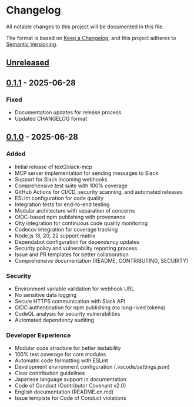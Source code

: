 # Changelog

All notable changes to this project will be documented in this file.

The format is based on [Keep a Changelog](https://keepachangelog.com/en/1.1.0/),
and this project adheres to [Semantic Versioning](https://semver.org/spec/v2.0.0.html).

## [Unreleased]

## [0.1.1] - 2025-06-28

### Fixed

- Documentation updates for release process
- Updated CHANGELOG format

## [0.1.0] - 2025-06-28

### Added

- Initial release of text2slack-mcp
- MCP server implementation for sending messages to Slack
- Support for Slack incoming webhooks
- Comprehensive test suite with 100% coverage
- GitHub Actions for CI/CD, security scanning, and automated releases
- ESLint configuration for code quality
- Integration tests for end-to-end testing
- Modular architecture with separation of concerns
- OIDC-based npm publishing with provenance
- Qlty integration for continuous code quality monitoring
- Codecov integration for coverage tracking
- Node.js 18, 20, 22 support matrix
- Dependabot configuration for dependency updates
- Security policy and vulnerability reporting process
- Issue and PR templates for better collaboration
- Comprehensive documentation (README, CONTRIBUTING, SECURITY)

### Security

- Environment variable validation for webhook URL
- No sensitive data logging
- Secure HTTPS communication with Slack API
- OIDC authentication for npm publishing (no long-lived tokens)
- CodeQL analysis for security vulnerabilities
- Automated dependency auditing

### Developer Experience

- Modular code structure for better testability
- 100% test coverage for core modules
- Automatic code formatting with ESLint
- Development environment configuration (.vscode/settings.json)
- Clear contribution guidelines
- Japanese language support in documentation
- Code of Conduct (Contributor Covenant v2.0)
- English documentation (README.en.md)
- Issue template for Code of Conduct violations

[Unreleased]: https://github.com/yk-lab/text2slack-mcp/compare/v0.1.1...HEAD
[0.1.1]: https://github.com/yk-lab/text2slack-mcp/compare/v0.1.0...v0.1.1
[0.1.0]: https://github.com/yk-lab/text2slack-mcp/releases/tag/v0.1.0

